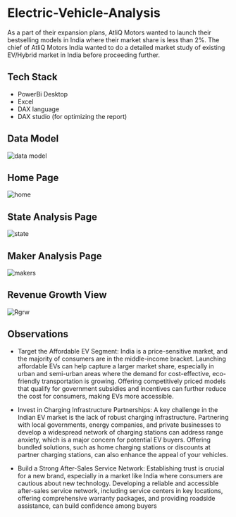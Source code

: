# Electric-Vehicle-Analysis
As a part of their expansion plans, AtliQ Motors wanted to launch their bestselling models in India where their market share is less than 2%. The chief of AtliQ Motors India wanted to do a detailed market study of existing EV/Hybrid market in India before proceeding further.

## Tech Stack
- PowerBi Desktop
- Excel
- DAX language
- DAX studio (for optimizing the report)
 
## Data Model
![data model](https://github.com/user-attachments/assets/d28bb62b-6b16-41f6-aa24-ddb9ba9b5ca5)

## Home Page
![home](https://github.com/user-attachments/assets/12d92feb-4c43-443b-bec0-4dcb613e5995)

## State Analysis Page
![state](https://github.com/user-attachments/assets/d9d3c3d6-9b1e-4f18-849a-4919de6e1bec)

## Maker Analysis Page
![makers](https://github.com/user-attachments/assets/c029c8fe-0d0c-486c-9ab0-891a2f0b81da)

## Revenue Growth View
![Rgrw](https://github.com/user-attachments/assets/5917d2db-06b0-4d9a-b678-ec9603f4a86f)

## Observations
- Target the Affordable EV Segment:
India is a price-sensitive market, and the majority of consumers are in the middle-income bracket. Launching affordable EVs can help capture a larger market share, especially in urban and semi-urban areas where the demand for cost-effective, eco-friendly transportation is growing. Offering competitively priced models that qualify for government subsidies and incentives can further reduce the cost for consumers, making EVs more accessible.

- Invest in Charging Infrastructure Partnerships:
 A key challenge in the Indian EV market is the lack of robust charging infrastructure. Partnering with local governments, energy companies, and private businesses to develop a widespread network of charging stations can address range anxiety, which is a major concern for potential EV buyers. Offering bundled solutions, such as home charging stations or discounts at partner charging stations, can also enhance the appeal of your vehicles.

- Build a Strong After-Sales Service Network:
Establishing trust is crucial for a new brand, especially in a market like India where consumers are cautious about new technology. Developing a reliable and accessible after-sales service network, including service centers in key locations, offering comprehensive warranty packages, and providing roadside assistance, can build confidence among buyers




